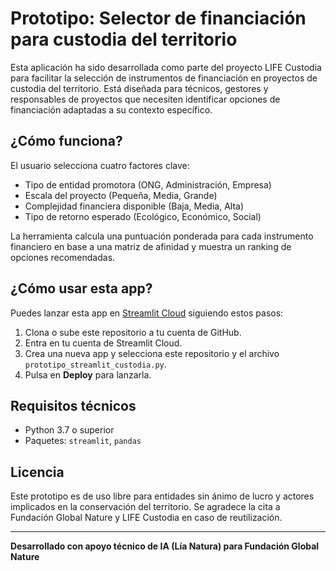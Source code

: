 
# Prototipo: Selector de financiación para custodia del territorio

Esta aplicación ha sido desarrollada como parte del proyecto LIFE Custodia para facilitar la selección de instrumentos de financiación en proyectos de custodia del territorio. Está diseñada para técnicos, gestores y responsables de proyectos que necesiten identificar opciones de financiación adaptadas a su contexto específico.

## ¿Cómo funciona?

El usuario selecciona cuatro factores clave:
- Tipo de entidad promotora (ONG, Administración, Empresa)
- Escala del proyecto (Pequeña, Media, Grande)
- Complejidad financiera disponible (Baja, Media, Alta)
- Tipo de retorno esperado (Ecológico, Económico, Social)

La herramienta calcula una puntuación ponderada para cada instrumento financiero en base a una matriz de afinidad y muestra un ranking de opciones recomendadas.

## ¿Cómo usar esta app?

Puedes lanzar esta app en [Streamlit Cloud](https://streamlit.io/cloud) siguiendo estos pasos:

1. Clona o sube este repositorio a tu cuenta de GitHub.
2. Entra en tu cuenta de Streamlit Cloud.
3. Crea una nueva app y selecciona este repositorio y el archivo `prototipo_streamlit_custodia.py`.
4. Pulsa en **Deploy** para lanzarla.

## Requisitos técnicos

- Python 3.7 o superior
- Paquetes: `streamlit`, `pandas`

## Licencia

Este prototipo es de uso libre para entidades sin ánimo de lucro y actores implicados en la conservación del territorio. Se agradece la cita a Fundación Global Nature y LIFE Custodia en caso de reutilización.

---
**Desarrollado con apoyo técnico de IA (Lía Natura) para Fundación Global Nature**
